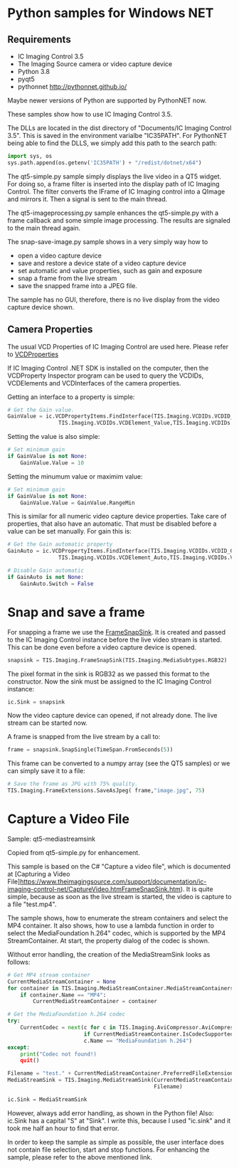 # Python samples for Windows NET

## Requirements
* IC Imaging Control 3.5
* The Imaging Source camera or video capture device
* Python 3.8
* pyqt5
* pythonnet http://pythonnet.github.io/

Maybe newer versions of Python are supported by PythonNET now. 

These samples show how to use IC Imaging Control 3.5. 

The DLLs are located in the dist directory of "Documents/IC Imaging Control 3.5". This is saved in the environment varialbe "IC35PATH". For PythonNET being able to find the DLLS, we simply add this path to the search path: 

``` Python
import sys, os
sys.path.append(os.getenv('IC35PATH') + "/redist/dotnet/x64")
```

The qt5-simple.py sample simply displays the live video in a QT5 widget. For doing so, a frame filter is inserted into the display path of IC Imaging Control. The filter converts the IFrame of IC Imaging control into a QImage and mirrors it. 
Then a signal is sent to the main thread.

The qt5-imageprocessing.py sample enhances the qt5-simple.py with a frame callback and some simple image processing. The results are signaled to the main thread again.


The snap-save-image.py sample shows in a very simply way how to
* open a video capture device
* save and restore a device state of a video capture device
* set automatic and value properties, such as gain and exposure
* snap a frame from the live stream
* save the snapped frame into a JPEG file.

The sample has no GUI, therefore, there is no live display from the video capture device shown.

## Camera Properties
The usual VCD Properties of IC Imaging Control are used here. Please refer to [VCDProperties](https://www.theimagingsource.com/support/documentation/ic-imaging-control-cpp/tech_VCDProperties.htm)

If IC Imaging Control .NET SDK is installed on the computer, then the VCDProperty Inspector program can be used to query the VCDIDs, VCDElements and VCDInterfaces of the camera properties.

Getting an interface to a property is simple:
``` Python
# Get the Gain value.
GainValue = ic.VCDPropertyItems.FindInterface(TIS.Imaging.VCDIDs.VCDID_Gain,
                TIS.Imaging.VCDIDs.VCDElement_Value,TIS.Imaging.VCDIDs.VCDInterface_Range)
```
Setting the value is also simple:
``` Python
# Set minimum gain
if GainValue is not None:
    GainValue.Value = 10
```
Setting the minumum value or maximim value:
``` Python
# Set minimum gain
if GainValue is not None:
    GainValue.Value = GainValue.RangeMin
```
This is similar for all numeric video capture device properties. Take care of properties, that also have an automatic. That must be disabled before a value can be set manually. For gain this is:

``` Python
# Get the Gain automatic property
GainAuto = ic.VCDPropertyItems.FindInterface(TIS.Imaging.VCDIDs.VCDID_Gain,
                TIS.Imaging.VCDIDs.VCDElement_Auto,TIS.Imaging.VCDIDs.VCDInterface_Switch)

# Disable Gain automatic                                
if GainAuto is not None:
    GainAuto.Switch = False                
```
# Snap and save a frame
For snapping a frame we use the [FrameSnapSink](https://www.theimagingsource.com/support/documentation/ic-imaging-control-cpp/FrameSnapSink.htm). It is created and passed to the IC Imaging Control instance before the live video stream is started. This can be done even before a video capture device is opened.

``` Python
snapsink = TIS.Imaging.FrameSnapSink(TIS.Imaging.MediaSubtypes.RGB32)
```
The pixel format in the sink is RGB32 as we passed this format to the constructor. Now the sink must be assigned to the IC Imaging Control instance:
``` Python
ic.Sink = snapsink
```
Now the video capture device can opened, if not already done. The live stream can be started now.

A frame is snapped from the live stream by a call to:
``` Python
frame = snapsink.SnapSingle(TimeSpan.FromSeconds(5))
```
This frame can be converted to a numpy array (see the QT5 samples) or we can simply save it to a file:
``` Python
# Save the frame as JPG with 75% quality.
TIS.Imaging.FrameExtensions.SaveAsJpeg( frame,"image.jpg", 75)
```

# Capture a Video File
Sample: qt5-mediastreamsink

Copied from qt5-simple.py for enhancement. 

This sample is based on the C# "Capture a video file", which is documented at [Capturing a Video File]https://www.theimagingsource.com/support/documentation/ic-imaging-control-net/CaptureVideo.htmFrameSnapSink.htm). It is quite simple, because as soon as the live stream is started, the video is capture to a file "test.mp4".

The sample shows, how to enumerate the stream containers and select the MP4 container. It also shows, how to use a lambda function in order to select the MediaFoundation h.264" codec, which is supported by the MP4 StreamContainer. At start, the property dialog of the codec is shown. 

Without error handling, the creation of the MediaStreamSink looks as follows:
``` Python
# Get MP4 stream container
CurrentMediaStreamContainer = None
for container in TIS.Imaging.MediaStreamContainer.MediaStreamContainers:
    if container.Name == "MP4":
        CurrentMediaStreamContainer = container

# Get the MediaFoundation h.264 codec
try:
    CurrentCodec = next(c for c in TIS.Imaging.AviCompressor.AviCompressors 
                        if CurrentMediaStreamContainer.IsCodecSupported(c) and 
                        c.Name == "MediaFoundation h.264")
except:
    print("Codec not found!)
    quit()    

Filename = "test." + CurrentMediaStreamContainer.PreferredFileExtension
MediaStreamSink = TIS.Imaging.MediaStreamSink(CurrentMediaStreamContainer, CurrentCodec[0],
                                              Filename)

ic.Sink = MediaStreamSink
```
However, always add error handling, as shown in the Python file!
Also: ic.Sink has a capital "S" at "Sink". I write this, because I used "ic.sink" and it took me half an hour to find that error.

In order to keep the sample as simple as possible, the user interface does not contain file selection, start and stop functions. For enhancing the sample, please refer to the 
above mentioned link.
